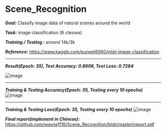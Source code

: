# Scene_Recognition

***Goal:*** Classify image data of natural scenes around the world

***Task:*** image classification (6 classes)

***Training / Testing :*** around 14k/3k

***Reference:*** https://www.kaggle.com/puneet6060/intel-image-classification 

---

***Result(Epoch: 35), Test Accuracy: 0.8606, Test Loss: 0.7284***

![image](https://github.com/wayne1116/Scene_Recognition/blob/master/result_picture/result.png)

---

***Training & Testing Accuracy(Epoch: 35, Testing every 10 epochs)***
![image](https://github.com/wayne1116/Scene_Recognition/blob/master/result_picture/Acc.png)

---

***Training & Testing Loss(Epoch: 35, Testing every 10 epochs)***
![image](https://github.com/wayne1116/Scene_Recognition/blob/master/result_picture/Loss.png)



***Final report(implement in Chinese):*** https://github.com/wayne1116/Scene_Recognition/blob/master/report.pdf
